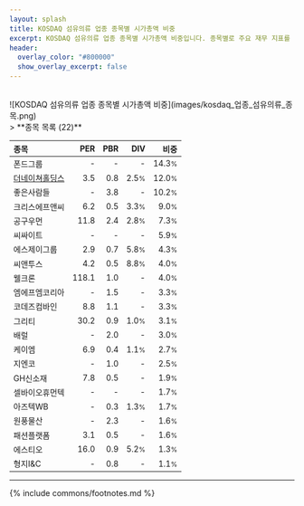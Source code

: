 ```yaml
---
layout: splash
title: KOSDAQ 섬유의류 업종 종목별 시가총액 비중
excerpt: KOSDAQ 섬유의류 업종 종목별 시가총액 비중입니다. 종목별로 주요 재무 지표를 함께 표시합니다.
header:
  overlay_color: "#800000"
  show_overlay_excerpt: false
---
```

<br>
![KOSDAQ 섬유의류 업종 종목별 시가총액 비중](images/kosdaq_업종_섬유의류_종목.png)
<br>
> **종목 목록 (22)**<a id="list"></a>

| **종목** | **PER** | **PBR** | **DIV** | **비중** |
| :------- | ------: | ------: | ------: | -------: |
| 폰드그룹 | - | - | - | 14.3<small>%</small> |
| [더네이쳐홀딩스](/298540/) | 3.5 | 0.8 | 2.5<small>%</small> | 12.0<small>%</small> |
| 좋은사람들 | - | 3.8 | - | 10.2<small>%</small> |
| 크리스에프앤씨 | 6.2 | 0.5 | 3.3<small>%</small> | 9.0<small>%</small> |
| 공구우먼 | 11.8 | 2.4 | 2.8<small>%</small> | 7.3<small>%</small> |
| 씨싸이트 | - | - | - | 5.9<small>%</small> |
| 에스제이그룹 | 2.9 | 0.7 | 5.8<small>%</small> | 4.3<small>%</small> |
| 씨앤투스 | 4.2 | 0.5 | 8.8<small>%</small> | 4.0<small>%</small> |
| 웰크론 | 118.1 | 1.0 | - | 4.0<small>%</small> |
| 엠에프엠코리아 | - | 1.5 | - | 3.3<small>%</small> |
| 코데즈컴바인 | 8.8 | 1.1 | - | 3.3<small>%</small> |
| 그리티 | 30.2 | 0.9 | 1.0<small>%</small> | 3.1<small>%</small> |
| 배럴 | - | 2.0 | - | 3.0<small>%</small> |
| 케이엠 | 6.9 | 0.4 | 1.1<small>%</small> | 2.7<small>%</small> |
| 지엔코 | - | 1.0 | - | 2.5<small>%</small> |
| GH신소재 | 7.8 | 0.5 | - | 1.9<small>%</small> |
| 셀바이오휴먼텍 | - | - | - | 1.7<small>%</small> |
| 아즈텍WB | - | 0.3 | 1.3<small>%</small> | 1.7<small>%</small> |
| 원풍물산 | - | 2.3 | - | 1.6<small>%</small> |
| 패션플랫폼 | 3.1 | 0.5 | - | 1.6<small>%</small> |
| 에스티오 | 16.0 | 0.9 | 5.2<small>%</small> | 1.3<small>%</small> |
| 형지I&C | - | 0.8 | - | 1.1<small>%</small> |

---
{% include commons/footnotes.md %}